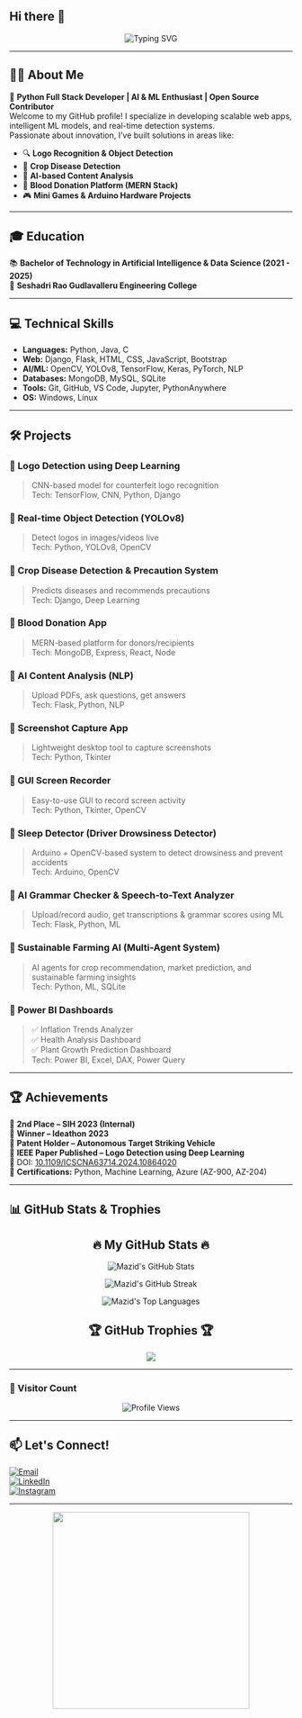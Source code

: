 ## Hi there 👋

<p align="center">
  <img src="https://readme-typing-svg.demolab.com?font=Fira+Code&pause=1000&color=00F7FF&center=true&vCenter=true&width=435&lines=Hi+There!+I'm+Mohammad+Mazid!;Python+Full+Stack+Developer;ML+%7C+AI+%7C+DL+Enthusiast;Open+Source+Contributor+%F0%9F%94%A5" alt="Typing SVG" />
</p>

---

## 👨‍💻 About Me

🚀 **Python Full Stack Developer | AI & ML Enthusiast | Open Source Contributor**  
Welcome to my GitHub profile! I specialize in developing scalable web apps, intelligent ML models, and real-time detection systems.  
Passionate about innovation, I’ve built solutions in areas like:

- 🔍 **Logo Recognition & Object Detection**
- 🌾 **Crop Disease Detection**
- 📄 **AI-based Content Analysis**
- 💉 **Blood Donation Platform (MERN Stack)**
- 🎮 **Mini Games & Arduino Hardware Projects**

---

## 🎓 Education

📚 **Bachelor of Technology in Artificial Intelligence & Data Science (2021 - 2025)**  
📍 **Seshadri Rao Gudlavalleru Engineering College**

---

## 💻 Technical Skills

- **Languages:** Python, Java, C  
- **Web:** Django, Flask, HTML, CSS, JavaScript, Bootstrap  
- **AI/ML:** OpenCV, YOLOv8, TensorFlow, Keras, PyTorch, NLP  
- **Databases:** MongoDB, MySQL, SQLite  
- **Tools:** Git, GitHub, VS Code, Jupyter, PythonAnywhere  
- **OS:** Windows, Linux

---

## 🛠 Projects

### 🔹 Logo Detection using Deep Learning  
> CNN-based model for counterfeit logo recognition  
Tech: TensorFlow, CNN, Python, Django  

### 🔹 Real-time Object Detection (YOLOv8)  
> Detect logos in images/videos live  
Tech: Python, YOLOv8, OpenCV  

### 🔹 Crop Disease Detection & Precaution System  
> Predicts diseases and recommends precautions  
Tech: Django, Deep Learning  

### 🔹 Blood Donation App  
> MERN-based platform for donors/recipients  
Tech: MongoDB, Express, React, Node  

### 🔹 AI Content Analysis (NLP)  
> Upload PDFs, ask questions, get answers  
Tech: Flask, Python, NLP  

### 🔹 Screenshot Capture App  
> Lightweight desktop tool to capture screenshots  
Tech: Python, Tkinter  

### 🔹 GUI Screen Recorder  
> Easy-to-use GUI to record screen activity  
Tech: Python, Tkinter, OpenCV  

### 🔹 Sleep Detector (Driver Drowsiness Detector)  
> Arduino + OpenCV-based system to detect drowsiness and prevent accidents  
Tech: Arduino, OpenCV  

### 🔹 AI Grammar Checker & Speech-to-Text Analyzer  
> Upload/record audio, get transcriptions & grammar scores using ML  
Tech: Flask, Python, ML  

### 🔹 Sustainable Farming AI (Multi-Agent System)  
> AI agents for crop recommendation, market prediction, and sustainable farming insights  
Tech: Python, ML, SQLite  

### 🔹 Power BI Dashboards  
> ✅ Inflation Trends Analyzer  
> ✅ Health Analysis Dashboard  
> ✅ Plant Growth Prediction Dashboard  
Tech: Power BI, Excel, DAX, Power Query  

---

## 🏆 Achievements

🏅 **2nd Place – SIH 2023 (Internal)**  
🏅 **Winner – Ideathon 2023**  
🏅 **Patent Holder – Autonomous Target Striking Vehicle**  
🏅 **IEEE Paper Published – Logo Detection using Deep Learning**  
📄 DOI: [10.1109/ICSCNA63714.2024.10864020](https://doi.org/10.1109/ICSCNA63714.2024.10864020)  
📜 **Certifications:** Python, Machine Learning, Azure (AZ-900, AZ-204)

---

## 📊 GitHub Stats & Trophies

<h2 align="center">🔥 My GitHub Stats 🔥</h2>

<p align="center">
  <img src="https://github-readme-stats.vercel.app/api?username=Mazid2003&show_icons=true&theme=radical&border_radius=15&hide_border=true" alt="Mazid's GitHub Stats" />
</p>

<p align="center">
  <img src="https://github-readme-streak-stats.herokuapp.com?user=Mazid2003&theme=radical&hide_border=true&border_radius=15" alt="Mazid's GitHub Streak" />
</p>

<p align="center">
  <img src="https://github-readme-stats.vercel.app/api/top-langs/?username=Mazid2003&layout=compact&theme=radical&border_radius=15&hide_border=true" alt="Mazid's Top Languages" />
</p>

<h2 align="center">🏆 GitHub Trophies 🏆</h2>

<p align="center">
  <img src="https://github-profile-trophy.vercel.app/?username=Mazid2003&theme=radical&no-frame=true&no-bg=true&margin-w=15&margin-h=15" />
</p>


---

### 👀 Visitor Count

<p align="center">
  <img src="https://komarev.com/ghpvc/?username=Mazid2003&style=flat-square&color=blue" alt="Profile Views" />
</p>

---

## 📫 Let's Connect!

[![Email](https://img.shields.io/badge/📧-Email-red)](mailto:mazidmd750@gmail.com)  
[![LinkedIn](https://img.shields.io/badge/🔗-LinkedIn-blue?style=flat&logo=linkedin)](https://www.linkedin.com/in/mohammadmazid)  
[![Instagram](https://img.shields.io/badge/Instagram-%23E4405F.svg?style=for-the-badge&logo=instagram&logoColor=white)](https://www.instagram.com/immazid_786/)

---

<p align="center">
  <img src="https://media.giphy.com/media/qgQUggAC3Pfv687qPC/giphy.gif" width="350" />
</p>
